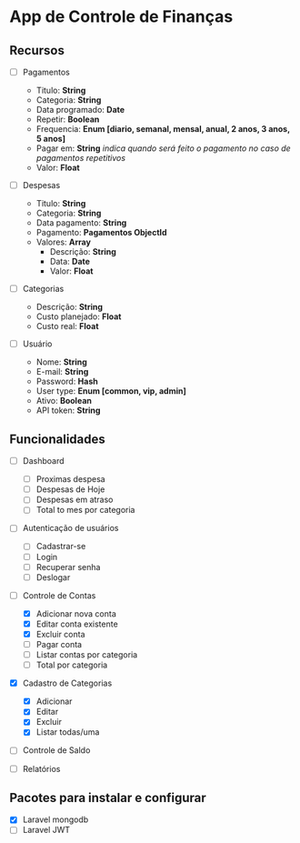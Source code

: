# App de Controle de Finanças

## Recursos

- [ ] Pagamentos
    * Titulo: **String**
    * Categoria: **String**
    * Data programado: **Date**
    * Repetir: **Boolean**
    * Frequencia: **Enum [diario, semanal, mensal, anual, 2 anos, 3 anos, 5 anos]**
    * Pagar em: **String** *indica quando será feito o pagamento no caso de pagamentos repetitivos*
    * Valor: **Float**

- [ ] Despesas
    * Titulo: **String**
    * Categoria: **String**
    * Data pagamento: **String**
    * Pagamento: **Pagamentos ObjectId**
    * Valores: **Array**
        * Descrição: **String**
        * Data: **Date**
        * Valor: **Float**

- [ ] Categorias
    * Descrição: **String**
    * Custo planejado: **Float**
    * Custo real: **Float**

- [ ] Usuário
    * Nome: **String**
    * E-mail: **String**
    * Password: **Hash**
    * User type: **Enum [common, vip, admin]**
    * Ativo: **Boolean**
    * API token: **String**


## Funcionalidades

- [ ] Dashboard
    - [ ] Proximas despesa
    - [ ] Despesas de Hoje
    - [ ] Despesas em atraso
    - [ ] Total to mes por categoria

- [ ] Autenticação de usuários
    - [ ] Cadastrar-se
    - [ ] Login
    - [ ] Recuperar senha
    - [ ] Deslogar

- [ ] Controle de Contas
    - [X] Adicionar nova conta
    - [X] Editar conta existente
    - [X] Excluir conta
    - [ ] Pagar conta
    - [ ] Listar contas por categoria
    - [ ] Total por categoria

- [X] Cadastro de Categorias
    - [X] Adicionar
    - [X] Editar
    - [X] Excluir
    - [X] Listar todas/uma

- [ ] Controle de Saldo

- [ ] Relatórios


## Pacotes para instalar e configurar

- [X] Laravel mongodb
- [ ] Laravel JWT